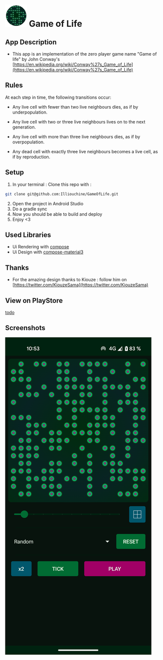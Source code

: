 # ![](screenshots/Logo.png) Game of Life

## App Description
- This app is an implementation of the zero player game name "Game of life" by John Conway's [https://en.wikipedia.org/wiki/Conway%27s_Game_of_Life](https://en.wikipedia.org/wiki/Conway%27s_Game_of_Life)

## Rules
At each step in time, the following transitions occur:

  - Any live cell with fewer than two live neighbours dies, as if by underpopulation.
  - Any live cell with two or three live neighbours lives on to the next generation.
  - Any live cell with more than three live neighbours dies, as if by overpopulation.

  - Any dead cell with exactly three live neighbours becomes a live cell, as if by reproduction.

## Setup
1. In your terminal : Clone this repo with :
```sh
git clone git@github.com:Illiouchine/GameOfLife.git
```
2. Open the project in Android Studio
3. Do a gradle sync
4. Now you should be able to build and deploy
5. Enjoy <3

## Used Libraries
- Ui Rendering with [compose](https://developer.android.com/jetpack/compose)
- Ui Design with [compose-material3](https://developer.android.com/jetpack/androidx/releases/compose-material3?hl=en)

## Thanks
- For the amazing design thanks to Kiouze : follow him on [https://twitter.com/KiouzeSama](https://twitter.com/KiouzeSama)

## View on PlayStore
[todo]()

## Screenshots
![](screenshots/Screenshots.png)

